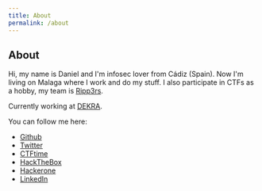```yaml
---
title: About
permalink: /about
---
```


## About

Hi, my name is Daniel and I'm infosec lover from Cádiz (Spain). Now I'm living on Malaga where I work and do my stuff. I also participate in CTFs as a hobby, my team is [Ripp3rs](https://ctftime.org/team/50984).

Currently working at [DEKRA](https://www.dekra.com/en/home/).

You can follow me here:

*	[Github](https://github.com/devploit)
*	[Twitter](https://twitter.com/devploit)
* [CTFtime](https://ctftime.org/user/25930)
* [HackTheBox](https://www.hackthebox.eu/profile/1912)
* [Hackerone](https://hackerone.com/devploit)
*	[LinkedIn](https://www.linkedin.com/in/daniel-pua/)
